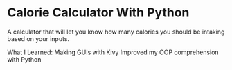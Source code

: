 # Calorie Calculator With Python

A calculator that will let you know how many calories you should be intaking based on your inputs.

What I Learned:
Making GUIs with Kivy
Improved my OOP comprehension with Python
